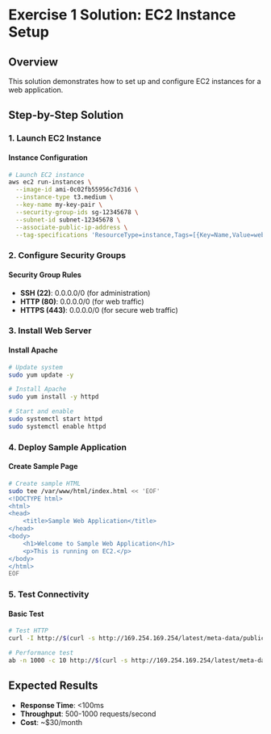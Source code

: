 # Exercise 1 Solution: EC2 Instance Setup

## Overview
This solution demonstrates how to set up and configure EC2 instances for a web application.

## Step-by-Step Solution

### 1. Launch EC2 Instance

#### Instance Configuration
```bash
# Launch EC2 instance
aws ec2 run-instances \
  --image-id ami-0c02fb55956c7d316 \
  --instance-type t3.medium \
  --key-name my-key-pair \
  --security-group-ids sg-12345678 \
  --subnet-id subnet-12345678 \
  --associate-public-ip-address \
  --tag-specifications 'ResourceType=instance,Tags=[{Key=Name,Value=web-server}]'
```

### 2. Configure Security Groups

#### Security Group Rules
- **SSH (22)**: 0.0.0.0/0 (for administration)
- **HTTP (80)**: 0.0.0.0/0 (for web traffic)
- **HTTPS (443)**: 0.0.0.0/0 (for secure web traffic)

### 3. Install Web Server

#### Install Apache
```bash
# Update system
sudo yum update -y

# Install Apache
sudo yum install -y httpd

# Start and enable
sudo systemctl start httpd
sudo systemctl enable httpd
```

### 4. Deploy Sample Application

#### Create Sample Page
```bash
# Create sample HTML
sudo tee /var/www/html/index.html << 'EOF'
<!DOCTYPE html>
<html>
<head>
    <title>Sample Web Application</title>
</head>
<body>
    <h1>Welcome to Sample Web Application</h1>
    <p>This is running on EC2.</p>
</body>
</html>
EOF
```

### 5. Test Connectivity

#### Basic Test
```bash
# Test HTTP
curl -I http://$(curl -s http://169.254.169.254/latest/meta-data/public-ipv4)

# Performance test
ab -n 1000 -c 10 http://$(curl -s http://169.254.169.254/latest/meta-data/public-ipv4)/
```

## Expected Results
- **Response Time**: <100ms
- **Throughput**: 500-1000 requests/second
- **Cost**: ~$30/month

